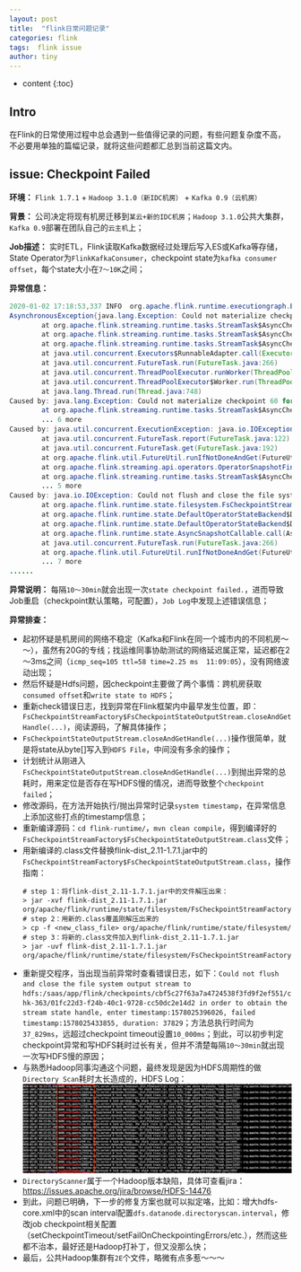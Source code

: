 ```yaml
---
layout: post
title:  "flink日常问题记录"
categories: flink
tags:  flink issue
author: tiny
---
```


* content
{:toc}

## Intro
在Flink的日常使用过程中总会遇到一些值得记录的问题，有些问题复杂度不高，不必要用单独的篇幅记录，就将这些问题都汇总到当前这篇文内。

## issue: Checkpoint Failed

**环境：** `Flink 1.7.1` + `Hadoop 3.1.0（新IDC机房）` + `Kafka 0.9（云机房）`

**背景：** 公司决定将现有机房迁移到`某云+新的IDC机房`；`Hadoop 3.1.0`公共大集群，`Kafka 0.9`部署在团队自己的`云主机`上；

**Job描述：** 实时ETL，Flink读取Kafka数据经过处理后写入ES或Kafka等存储，State Operator为`FlinkKafkaConsumer`，checkpoint state为`kafka consumer offset`，每个state大小在`7～10K`之间；

**异常信息：**
```java
2020-01-02 17:18:53,337 INFO  org.apache.flink.runtime.executiongraph.ExecutionGraph        - Source: analytics_standarddata_weapp_share-druid -> XXXXXXXXXX (1/1) (c2e77749126a67db62d38bdb166b5696) switched from RUNNING to FAILED.
AsynchronousException{java.lang.Exception: Could not materialize checkpoint 60 for operator Source: analytics_standarddata_weapp_share-druid -> XXXXXXXXXX (1/1).}
        at org.apache.flink.streaming.runtime.tasks.StreamTask$AsyncCheckpointExceptionHandler.tryHandleCheckpointException(StreamTask.java:1153)
        at org.apache.flink.streaming.runtime.tasks.StreamTask$AsyncCheckpointRunnable.handleExecutionException(StreamTask.java:947)
        at org.apache.flink.streaming.runtime.tasks.StreamTask$AsyncCheckpointRunnable.run(StreamTask.java:884)
        at java.util.concurrent.Executors$RunnableAdapter.call(Executors.java:511)
        at java.util.concurrent.FutureTask.run(FutureTask.java:266)
        at java.util.concurrent.ThreadPoolExecutor.runWorker(ThreadPoolExecutor.java:1149)
        at java.util.concurrent.ThreadPoolExecutor$Worker.run(ThreadPoolExecutor.java:624)
        at java.lang.Thread.run(Thread.java:748)
Caused by: java.lang.Exception: Could not materialize checkpoint 60 for operator Source: analytics_standarddata_weapp_share-druid -> XXXXXXXXXX (1/1).
        at org.apache.flink.streaming.runtime.tasks.StreamTask$AsyncCheckpointRunnable.handleExecutionException(StreamTask.java:942)
        ... 6 more
Caused by: java.util.concurrent.ExecutionException: java.io.IOException: Could not flush and close the file system output stream to hdfs:/saas/app/flink/checkpoints/1a3bc71ac57f33961637adf340e9c28f/chk-60/253fc668-9241-41c7-994d-3e72aa7281ef in order to obtain the stream state handle
        at java.util.concurrent.FutureTask.report(FutureTask.java:122)
        at java.util.concurrent.FutureTask.get(FutureTask.java:192)
        at org.apache.flink.util.FutureUtil.runIfNotDoneAndGet(FutureUtil.java:53)
        at org.apache.flink.streaming.api.operators.OperatorSnapshotFinalizer.<init>(OperatorSnapshotFinalizer.java:53)
        at org.apache.flink.streaming.runtime.tasks.StreamTask$AsyncCheckpointRunnable.run(StreamTask.java:853)
        ... 5 more
Caused by: java.io.IOException: Could not flush and close the file system output stream to hdfs:/saas/app/flink/checkpoints/1a3bc71ac57f33961637adf340e9c28f/chk-60/253fc668-9241-41c7-994d-3e72aa7281ef in order to obtain the stream state handle
        at org.apache.flink.runtime.state.filesystem.FsCheckpointStreamFactory$FsCheckpointStateOutputStream.closeAndGetHandle(FsCheckpointStreamFactory.java:326)
        at org.apache.flink.runtime.state.DefaultOperatorStateBackend$DefaultOperatorStateBackendSnapshotStrategy$1.callInternal(DefaultOperatorStateBackend.java:767)
        at org.apache.flink.runtime.state.DefaultOperatorStateBackend$DefaultOperatorStateBackendSnapshotStrategy$1.callInternal(DefaultOperatorStateBackend.java:696)
        at org.apache.flink.runtime.state.AsyncSnapshotCallable.call(AsyncSnapshotCallable.java:76)
        at java.util.concurrent.FutureTask.run(FutureTask.java:266)
        at org.apache.flink.util.FutureUtil.runIfNotDoneAndGet(FutureUtil.java:50)
        ... 7 more
......
```
**异常说明：**
每隔`10～30min`就会出现一次`state checkpoint failed.`，进而导致Job重启（checkpoint默认策略，可配置），`Job Log`中发现上述错误信息；

**异常排查：**
- 起初怀疑是机房间的网络不稳定（Kafka和Flink在同一个城市内的不同机房～～），虽然有20G的专线；找运维同事协助测试的网络延迟属正常，延迟都在2～3ms之间（`icmp_seq=105 ttl=58 time=2.25 ms  11:09:05`），没有网络波动出现；
- 然后怀疑是Hdfs问题，因checkpoint主要做了两个事情：跨机房获取`consumed offset`和`write state to HDFS`；
- 重新check错误日志，找到异常在Flink框架内中最早发生位置，即：`FsCheckpointStreamFactory$FsCheckpointStateOutputStream.closeAndGetHandle(...)`，阅读源码，了解具体操作；
- `FsCheckpointStateOutputStream.closeAndGetHandle(...)`操作很简单，就是将state从byte[]写入到`HDFS File`，中间没有多余的操作；
- 计划统计从刚进入`FsCheckpointStateOutputStream.closeAndGetHandle(...)`到抛出异常的总耗时，用来定位是否存在写HDFS慢的情况，进而导致整个`checkpoint failed`；
- 修改源码，在方法开始执行/抛出异常时记录`system timestamp`，在异常信息上添加这些打点的timestamp信息；
- 重新编译源码：`cd flink-runtime/`，`mvn clean compile`，得到编译好的`FsCheckpointStreamFactory$FsCheckpointStateOutputStream.class`文件；
- 用新编译的.class文件替换flink-dist_2.11-1.7.1.jar中的`FsCheckpointStreamFactory$FsCheckpointStateOutputStream.class`，操作指南：
  ```shell
  # step 1：将flink-dist_2.11-1.7.1.jar中的文件解压出来：
  > jar -xvf flink-dist_2.11-1.7.1.jar org/apache/flink/runtime/state/filesystem/FsCheckpointStreamFactory\$FsCheckpointStateOutputStream.class
  # step 2：用新的.class覆盖刚解压出来的
  > cp -f <new_class_file> org/apache/flink/runtime/state/filesystem/
  # step 3：将新的.class文件加入到flink-dist_2.11-1.7.1.jar
  > jar -uvf flink-dist_2.11-1.7.1.jar org/apache/flink/runtime/state/filesystem/FsCheckpointStreamFactory\$FsCheckpointStateOutputStream.class
  ```
- 重新提交程序，当出现当前异常时查看错误日志，如下：`Could not flush and close the file system output stream to hdfs:/saas/app/flink/checkpoints/cbf5c27f63a7a4724538f3fd9f2ef551/chk-363/01fc22d3-f24b-40c1-9728-cc50dc2e14d2 in order to obtain the stream state handle, enter timestamp:1578025396026, failed timestamp:1578025433855, duration: 37829`；方法总执行时间为`37_829ms`，远超过checkpoint timeout设置`10_000ms`；到此，可以初步判定checkpoint异常和写HDFS耗时过长有关，但并不清楚每隔`10～30min`就出现一次写HDFS慢的原因；
- 与熟悉Hadoop同事沟通这个问题，最终发现是因为HDFS周期性的做`Directory Scan`耗时太长造成的，HDFS Log：
![hdfs directory scan](/images/posts/flink/hdfs-log-1.png)
- `DirectoryScanner`属于一个Hadoop版本缺陷，具体可查看jira：https://issues.apache.org/jira/browse/HDFS-14476
- 到此，问题已明确，下一步的修复方案也就可以拟定咯，比如：增大hdfs-core.xml中的scan interval配置`dfs.datanode.directoryscan.interval`，修改job checkpoint相关配置（setCheckpointTimeout/setFailOnCheckpointingErrors/etc.），然而这些都不治本，最好还是Hadoop打补丁，但又没那么快；
- 最后，公共Hadoop集群有`2E`个文件，略微有点多惹～～～

